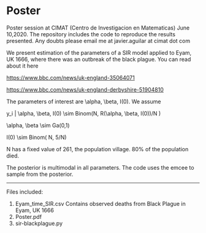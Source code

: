 # Poster
Poster session at CIMAT (Centro de Investigacion en Matematicas) June 10,2020. The repository includes the code to reproduce the results presented. Any doubts please email me at javier.aguilar at cimat dot com 

We present estimation of the parameters of a SIR model applied to Eyam, UK 1666, where there was an outbreak of the black plague. You can read about it here

https://www.bbc.com/news/uk-england-35064071 

https://www.bbc.com/news/uk-england-derbyshire-51904810

The parameters of interest are \alpha, \beta, I(0). We assume

y_i | \alpha, \beta, I(0) \sim Binom(N, R(\alpha, \beta, I(0))/N )

\alpha, \beta \sim Ga(0,1)

I(0) \sim Binom( N, 5/N)

N has a fixed value of 261, the population village. 80% of the population died.

The posterior is multimodal in all parameters. The code uses the emcee to sample from the posterior.

---------------------------------------------------------------------------

Files included:

1) Eyam_time_SIR.csv
Contains observed deaths from Black Plague in Eyam, UK 1666
2) Poster.pdf
3) sir-blackplague.py

